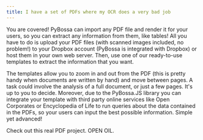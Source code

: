 ```yaml
---
title: I have a set of PDFs where my OCR does a very bad job 
---
```

You are covered! PyBossa can import any PDF file and render it for your users, so you can extract any information from them, like tables! All you have to do is upload your PDF files (with scanned images included, no problem!) to your Dropbox account (PyBossa is integrated with Dropbox) or host them in your own web server. Then, use one of our ready-to-use templates to extract the information that you want.

The templates allow you to zoom in and out from the PDF (this is pretty handy when documents are written by hand) and move between pages. A task could involve the analysis of a full document, or just a few pages. It's up to you to decide. Moreover, due to the PyBossa.JS library you can integrate your template with third party online services like Open Corporates or Encyclopedia of Life to run queries about the data contained in the PDFs, so your users can input the best possible information. Simple yet advanced!

Check out this real PDF project. OPEN OIL.

